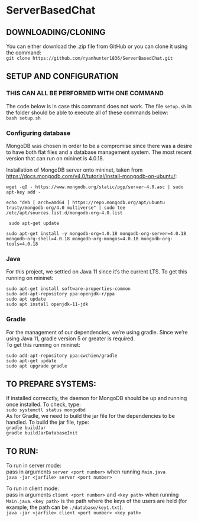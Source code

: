 # ServerBasedChat

## DOWNLOADING/CLONING  
You can either download the .zip file from GitHub or you can clone it using the command:  
`git clone https://github.com/ryanhunter1836/ServerBasedChat.git`  

## SETUP AND CONFIGURATION
### THIS CAN ALL BE PERFORMED WITH ONE COMMAND  
The code below is in case this command does not work. The file `setup.sh` in the folder should be able to execute all of these commands below:  
 `bash setup.sh`   
### Configuring database  
MongoDB was chosen in order to be a compromise since there was a desire to have both flat files and a database management system. The most recent version that can run on mininet is 4.0.18. 

Installation of MongoDB server onto mininet, taken from https://docs.mongodb.com/v4.0/tutorial/install-mongodb-on-ubuntu/: 

  `wget -qO - https://www.mongodb.org/static/pgp/server-4.0.asc | sudo apt-key add - `  
  
  `echo "deb [ arch=amd64 ] https://repo.mongodb.org/apt/ubuntu trusty/mongodb-org/4.0 multiverse" | sudo tee /etc/apt/sources.list.d/mongodb-org-4.0.list`  
  
 ` sudo apt-get update`  
 
  `sudo apt-get install -y mongodb-org=4.0.18 mongodb-org-server=4.0.18 mongodb-org-shell=4.0.18 mongodb-org-mongos=4.0.18 mongodb-org-tools=4.0.18`

### Java  
For this project, we settled on Java 11 since it’s the current LTS. 
To get this running on mininet: 

  `sudo apt-get install software-properties-common`  
  `sudo add-apt-repository ppa:openjdk-r/ppa`  
  `sudo apt update`  
  `sudo apt install openjdk-11-jdk`  

### Gradle  
For the management of our dependencies, we’re using gradle. Since we’re using Java 11, gradle version 5 or greater is required.  
To get this running on mininet: 

  `sudo add-apt-repository ppa:cwchien/gradle `  
  `sudo apt-get update `  
  `sudo apt upgrade gradle `  
  
 
 ## TO PREPARE SYSTEMS:
 If installed correcctly, the daemon for MongoDB should be up and running once installed. To check, type:  
 `sudo systemctl status mongodbd`  
 As for Gradle, we need to build the jar file for the dependencies to be handled. To build the jar file, type:  
 `gradle buildJar`  
 `gradle buildJarDatabaseInit`  
  
## TO RUN:  
To run in server mode:  
pass in arguments `server <port number>` when running `Main.java`  
`java -jar <jarfile> server <port number>`  
  
To run in client mode:  
pass in arguments `client <port number>` and `<key path>` when running  `Main.java`. `<key path>` is the path where the keys of the users are held (for example, the path can be `./database/key1.txt`).  
`java -jar <jarfile> client <port number> <key path>`  
